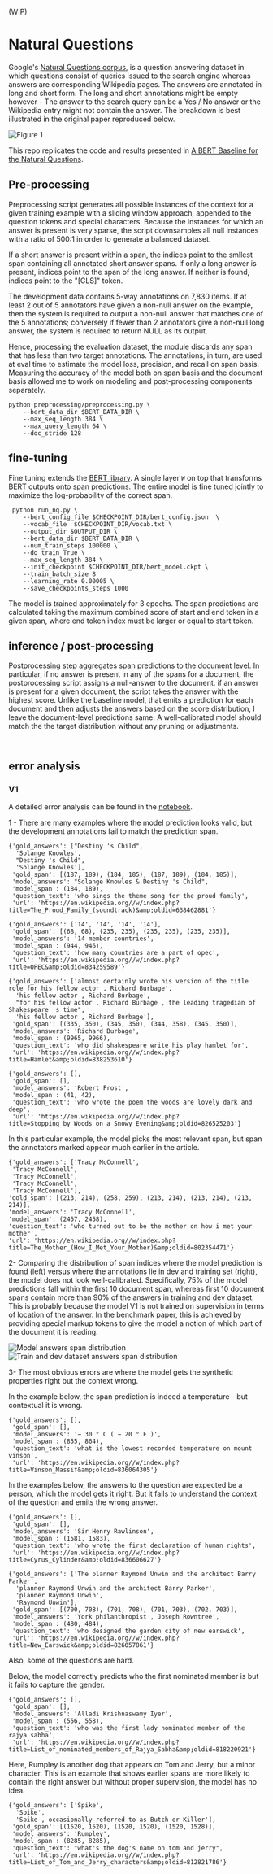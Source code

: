 (WIP)

# Natural Questions
Google's [Natural Questions corpus](https://ai.google/research/pubs/pub47761),
is a question answering dataset in which questions consist of queries issued to the
search engine whereas answers are corresponding Wikipedia pages. The answers are annotated in long and short form.
The long and short annotations might be empty however - The answer to the search query can be a Yes / No answer or
the Wikipedia entry might not contain the answer. The breakdown is best illustrated in the original paper reproduced below.



![Figure 1](https://github.com/dzorlu/natural_questions/blob/master/supporting_docs/Figure%201.png)


This repo replicates the code and results presented in [A BERT Baseline for the Natural Questions](https://arxiv.org/abs/1901.08634).

## Pre-processing
Preprocessing script generates all possible instances of the context for a given training example with a sliding window approach,
appended to the question tokens and special characters. Because the instances for which an answer is
present is very sparse, the script downsamples all null instances with a ratio of 500:1 in order to generate a balanced dataset.

If a short answer is present within a span, the indices point to the smllest span containing all annotated short answer spans.
If only a long answer is present, indices point to the span of the long answer. If neither is found, indices
point to the "[CLS]" token.

The development data contains 5-way annotations on 7,830 items. If at least 2 out of 5 annotators have given a non-null answer on the
example, then the system is required to output a non-null answer that matches one of the 5 annotations;
conversely if fewer than 2 annotators give a non-null long answer, the system is required to return NULL as its output.

Hence, processing the evaluation dataset, the module discards any span that has less than two target annotations. The annotations, in turn,
are used at eval time to estimate the model loss, precision, and recall on span basis. Measuring the accuracy of the model both on span basis
and the document basis allowed me to work on modeling and post-processing components separately.


```buildoutcfg
python preprocessing/preprocessing.py \
    --bert_data_dir $BERT_DATA_DIR \
    --max_seq_length 384 \
    --max_query_length 64 \
    --doc_stride 128
```


## fine-tuning
Fine tuning extends the [BERT library](https://github.com/google-research/bert).
A single layer `W` on top that transforms BERT outputs onto span predictions. The entire model is fine tuned jointly to
maximize the log-probability of the correct span.

```
 python run_nq.py \
    --bert_config_file $CHECKPOINT_DIR/bert_config.json  \
    --vocab_file  $CHECKPOINT_DIR/vocab.txt \
    --output_dir $OUTPUT_DIR \
    --bert_data_dir $BERT_DATA_DIR \
    --num_train_steps 100000 \
    --do_train True \
    --max_seq_length 384 \
    --init_checkpoint $CHECKPOINT_DIR/bert_model.ckpt \
    --train_batch_size 8
    --learning_rate 0.00005 \
    --save_checkpoints_steps 1000
```

The model is trained approximately for 3 epochs. The span predictions are calculated taking the maximum combined score
of start and end token in a given span, where end token index must be larger or equal to start token.

## inference / post-processing
Postprocessing step aggregates span predictions to the document level. In particular, if no answer is present in any of the spans for a document,
the postprocessing script assigns a null-answer to the document. if an answer is present for a given document, the script takes the answer
with the highest score. Unlike the baseline model, that emits a prediction for each document and then adjusts the answers based on the score distribution,
I leave the document-level predictions same. A well-calibrated model should match the the target distribution without any pruning or adjustments.


```


```

## error analysis

### V1
A detailed error analysis can be found in the [notebook](https://github.com/dzorlu/natural_questions/blob/master/error_analysis.ipynb).

1 - There are many examples where the model prediction looks valid, but the development annotations fail to match the prediction span.

```
{'gold_answers': ["Destiny 's Child",
  'Solange Knowles',
  "Destiny 's Child",
  'Solange Knowles'],
 'gold_span': [(187, 189), (184, 185), (187, 189), (184, 185)],
 'model_answers': "Solange Knowles & Destiny 's Child",
 'model_span': (184, 189),
 'question_text': 'who sings the theme song for the proud family',
 'url': 'https://en.wikipedia.org//w/index.php?title=The_Proud_Family_(soundtrack)&amp;oldid=638462881'}
```

```
{'gold_answers': ['14', '14', '14', '14'],
 'gold_span': [(68, 68), (235, 235), (235, 235), (235, 235)],
 'model_answers': '14 member countries',
 'model_span': (944, 946),
 'question_text': 'how many countries are a part of opec',
 'url': 'https://en.wikipedia.org//w/index.php?title=OPEC&amp;oldid=834259589'}
```

```
{'gold_answers': ['almost certainly wrote his version of the title role for his fellow actor , Richard Burbage',
  'his fellow actor , Richard Burbage',
  "for his fellow actor , Richard Burbage , the leading tragedian of Shakespeare 's time",
  'his fellow actor , Richard Burbage'],
 'gold_span': [(335, 350), (345, 350), (344, 358), (345, 350)],
 'model_answers': 'Richard Burbage',
 'model_span': (9965, 9966),
 'question_text': 'who did shakespeare write his play hamlet for',
 'url': 'https://en.wikipedia.org//w/index.php?title=Hamlet&amp;oldid=838253610'}
```

```
{'gold_answers': [],
 'gold_span': [],
 'model_answers': 'Robert Frost',
 'model_span': (41, 42),
 'question_text': 'who wrote the poem the woods are lovely dark and deep',
 'url': 'https://en.wikipedia.org//w/index.php?title=Stopping_by_Woods_on_a_Snowy_Evening&amp;oldid=826525203'}
 ```

 In this particular example, the model picks the most relevant span, but span the annotators marked appear much earlier in the article.
 ```
 {'gold_answers': ['Tracy McConnell',
  'Tracy McConnell',
  'Tracy McConnell',
  'Tracy McConnell',
  'Tracy McConnell'],
 'gold_span': [(213, 214), (258, 259), (213, 214), (213, 214), (213, 214)],
 'model_answers': 'Tracy McConnell',
 'model_span': (2457, 2458),
 'question_text': 'who turned out to be the mother on how i met your mother',
 'url': 'https://en.wikipedia.org//w/index.php?title=The_Mother_(How_I_Met_Your_Mother)&amp;oldid=802354471'}
 ```

2- Comparing the distribution of span indices where the model prediction is found (left) versus where the annotations lie in dev and training set (right),
the model does not look well-calibrated. Specifically, 75% of the model predictions fall within the first 10 document span, whereas first 10 document spans
contain more than 90% of the answers in training and dev dataset.
This is probably because the model V1 is not trained on supervision in terms of location of the answer. In the benchmark paper,
this is achieved by providing special markup tokens to give the model a notion of which part of the document it is reading.

![Model answers span distribution](https://github.com/dzorlu/natural_questions/blob/master/supporting_docs/model_answer_span_distribution.png)
![Train and dev dataset answers span distribution](https://github.com/dzorlu/natural_questions/blob/master/supporting_docs/train_answer_span_distribution.png)

3- The most obvious errors are where the model gets the synthetic properties right but the context wrong.

In the example below, the span prediction is indeed a temperature - but contextual it is wrong.

```
{'gold_answers': [],
 'gold_span': [],
 'model_answers': '− 30 ° C ( − 20 ° F )',
 'model_span': (855, 864),
 'question_text': 'what is the lowest recorded temperature on mount vinson',
 'url': 'https://en.wikipedia.org//w/index.php?title=Vinson_Massif&amp;oldid=836064305'}
```

In the examples below, the answers to the question are expected be a person, which the model gets it right.
But it fails to understand the context of the question and emits the wrong answer.

```
{'gold_answers': [],
 'gold_span': [],
 'model_answers': 'Sir Henry Rawlinson',
 'model_span': (1581, 1583),
 'question_text': 'who wrote the first declaration of human rights',
 'url': 'https://en.wikipedia.org//w/index.php?title=Cyrus_Cylinder&amp;oldid=836606627'}

{'gold_answers': ['The planner Raymond Unwin and the architect Barry Parker',
  'planner Raymond Unwin and the architect Barry Parker',
  'planner Raymond Unwin',
  'Raymond Unwin'],
 'gold_span': [(700, 708), (701, 708), (701, 703), (702, 703)],
 'model_answers': 'York philanthropist , Joseph Rowntree',
 'model_span': (480, 484),
 'question_text': 'who designed the garden city of new earswick',
 'url': 'https://en.wikipedia.org//w/index.php?title=New_Earswick&amp;oldid=826057861'}
```
Also, some of the questions are hard.

Below, the model correctly predicts who the first nominated member is but it fails to capture
the gender.
```
{'gold_answers': [],
 'gold_span': [],
 'model_answers': 'Alladi Krishnaswamy Iyer',
 'model_span': (556, 558),
 'question_text': 'who was the first lady nominated member of the rajya sabha',
 'url': 'https://en.wikipedia.org//w/index.php?title=List_of_nominated_members_of_Rajya_Sabha&amp;oldid=818220921'}
```
Here, Rumpley is another dog that appears on Tom and Jerry, but a minor character. This is an example that shows
earlier spans are more likely to contain the right answer but without proper supervision, the model has no idea.
```
{'gold_answers': ['Spike',
  'Spike',
  'Spike , occasionally referred to as Butch or Killer'],
 'gold_span': [(1520, 1520), (1520, 1520), (1520, 1528)],
 'model_answers': 'Rumpley',
 'model_span': (8285, 8285),
 'question_text': "what's the dog's name on tom and jerry",
 'url': 'https://en.wikipedia.org//w/index.php?title=List_of_Tom_and_Jerry_characters&amp;oldid=812821786'}
 ```

